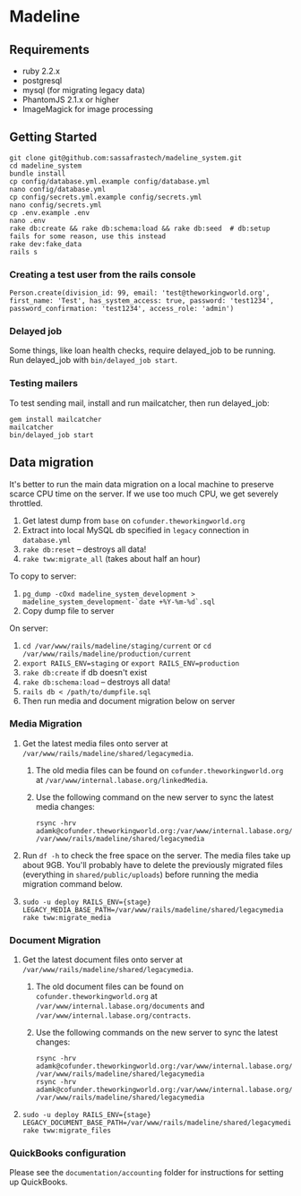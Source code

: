 # Madeline

## Requirements
* ruby 2.2.x
* postgresql
* mysql (for migrating legacy data)
* PhantomJS 2.1.x or higher
* ImageMagick for image processing

## Getting Started
    git clone git@github.com:sassafrastech/madeline_system.git
    cd madeline_system
    bundle install
    cp config/database.yml.example config/database.yml
    nano config/database.yml
    cp config/secrets.yml.example config/secrets.yml
    nano config/secrets.yml
    cp .env.example .env
    nano .env
    rake db:create && rake db:schema:load && rake db:seed  # db:setup fails for some reason, use this instead
    rake dev:fake_data
    rails s

### Creating a test user from the rails console
    Person.create(division_id: 99, email: 'test@theworkingworld.org', first_name: 'Test', has_system_access: true, password: 'test1234', password_confirmation: 'test1234', access_role: 'admin')

### Delayed job

Some things, like loan health checks, require delayed_job to be running. Run delayed_job with `bin/delayed_job start`.

### Testing mailers

To test sending mail, install and run mailcatcher, then run delayed_job:

```
gem install mailcatcher
mailcatcher
bin/delayed_job start
```

## Data migration

It's better to run the main data migration on a local machine to preserve scarce CPU time on the server. If we use too much CPU, we get severely throttled.

1. Get latest dump from `base` on `cofunder.theworkingworld.org`
2. Extract into local MySQL db specified in `legacy` connection in `database.yml`
3. `rake db:reset` – destroys all data!
4. `rake tww:migrate_all` (takes about half an hour)

To copy to server:

1. ``pg_dump -cOxd madeline_system_development > madeline_system_development-`date +%Y-%m-%d`.sql``
2. Copy dump file to server

On server:

1.  `cd /var/www/rails/madeline/staging/current` or `cd /var/www/rails/madeline/production/current`
2.  `export RAILS_ENV=staging` or `export RAILS_ENV=production`
3.  `rake db:create`  if db doesn't exist
4.  `rake db:schema:load` – destroys all data!
5.  `rails db < /path/to/dumpfile.sql`
6.  Then run media and document migration below on server

### Media Migration

1.  Get the latest media files onto server at `/var/www/rails/madeline/shared/legacymedia`.

    1.  The old media files can be found on `cofunder.theworkingworld.org` at `/var/www/internal.labase.org/linkedMedia`.

    2.  Use the following command on the new server to sync the latest media changes:

        ```
        rsync -hrv adamk@cofunder.theworkingworld.org:/var/www/internal.labase.org/linkedMedia /var/www/rails/madeline/shared/legacymedia
        ```

2.  Run `df -h` to check the free space on the server. The media files take up about 9GB. You'll probably have to delete the previously migrated files (everything in `shared/public/uploads`) before running the media migration command below.

3.  ```
    sudo -u deploy RAILS_ENV={stage} LEGACY_MEDIA_BASE_PATH=/var/www/rails/madeline/shared/legacymedia rake tww:migrate_media
    ```

### Document Migration

1.  Get the latest document files onto server at `/var/www/rails/madeline/shared/legacymedia`.

    1.  The old document files can be found on `cofunder.theworkingworld.org` at `/var/www/internal.labase.org/documents` and `/var/www/internal.labase.org/contracts`.

    2.  Use the following commands on the new server to sync the latest changes:

        ```
        rsync -hrv adamk@cofunder.theworkingworld.org:/var/www/internal.labase.org/documents /var/www/rails/madeline/shared/legacymedia
        rsync -hrv adamk@cofunder.theworkingworld.org:/var/www/internal.labase.org/contracts /var/www/rails/madeline/shared/legacymedia
        ```

2.  ```
    sudo -u deploy RAILS_ENV={stage} LEGACY_DOCUMENT_BASE_PATH=/var/www/rails/madeline/shared/legacymedia rake tww:migrate_files
    ```

### QuickBooks configuration

Please see the `documentation/accounting` folder for instructions for setting up QuickBooks.
